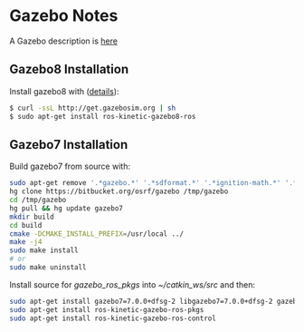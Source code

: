 # Gazebo Notes

A Gazebo description is [here](http://www.ros.org/news/2017/05/steffi-paepcke-and-louise-poubel-osrf-whats-new-in-gazebo-upgrading-your-simulation-user-experience.html)

## Gazebo8 Installation

Install gazebo8 with ([details](http://gazebosim.org/tutorials?tut=install_ubuntu)):

```bash
$ curl -ssL http://get.gazebosim.org | sh
$ sudo apt-get install ros-kinetic-gazebo8-ros
```

## Gazebo7 Installation

Build gazebo7 from source with:

```bash
sudo apt-get remove '.*gazebo.*' '.*sdformat.*' '.*ignition-math.*' '.*ignition-msgs.*' '.*ignition-transport.*'
hg clone https://bitbucket.org/osrf/gazebo /tmp/gazebo
cd /tmp/gazebo
hg pull && hg update gazebo7
mkdir build
cd build
cmake -DCMAKE_INSTALL_PREFIX=/usr/local ../
make -j4
sudo make install
# or
sudo make uninstall
```

Install source for *gazebo_ros_pkgs* into *~/catkin_ws/src* and then:
```bash
sudo apt-get install gazebo7=7.0.0+dfsg-2 libgazebo7=7.0.0+dfsg-2 gazebo7-common=7.0.0+dfsg-2
sudo apt-get install ros-kinetic-gazebo-ros-pkgs
sudo apt-get install ros-kinetic-gazebo-ros-control
```